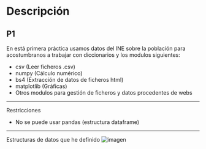 # Descripción

## P1
En está primera práctica usamos datos del INE sobre la población para acostumbranos a trabajar con diccionarios y los modulos siguientes:
- csv (Leer ficheros .csv)
- numpy (Cálculo numérico)
- bs4 (Extracción de datos de ficheros html)
- matplotlib (Gráficas)
- Otros modulos para gestión de ficheros y datos procedentes de webs

---
Restricciones
 - No se puede usar pandas (estructura dataframe)

---
Estructuras de datos que he definido
![imagen](https://github.com/ismeh/ptc/assets/81519191/26da43b6-08aa-4790-bed6-d3c9387d6925)

